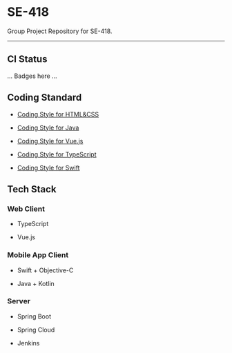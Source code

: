 # SE-418

Group Project Repository for SE-418.

---

## CI Status

... Badges here ...

## Coding Standard

- [Coding Style for HTML&CSS](CodingStandard/Coding-Style-for-HTML&CSS.md)

- [Coding Style for Java](CodingStandard/Coding-Style-for-Java.md)

- [Coding Style for Vue.js](CodingStandard/Coding-Style-for-Vue.md)

- [Coding Style for TypeScript](CodingStandard/Coding-Style-for-TypeScript.md)

- [Coding Style for Swift](CodingStandard/Coding-Style-for-Swift.md)

## Tech Stack

### Web Client

- TypeScript

- Vue.js

### Mobile App Client

- Swift + Objective-C

- Java + Kotlin

### Server

- Spring Boot

- Spring Cloud

- Jenkins
